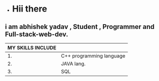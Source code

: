 - # Hii there  
## i am abhishek yadav , Student , Programmer and Full-stack-web-dev.

|MY SKILLS INCLUDE||
|-|-|
|1.|C++ programming language|
|2.|JAVA lang.|
|3.|SQL|
